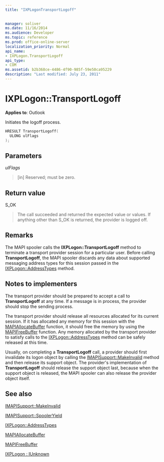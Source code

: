 ```yaml
---
title: "IXPLogonTransportLogoff"
 
 
manager: soliver
ms.date: 11/16/2014
ms.audience: Developer
ms.topic: reference
ms.prod: office-online-server
localization_priority: Normal
api_name:
- IXPLogon.TransportLogoff
api_type:
- COM
ms.assetid: b2b368ce-4486-4f90-985f-59e50ca95229
description: "Last modified: July 23, 2011"
---
```


# IXPLogon::TransportLogoff

  
  
**Applies to**: Outlook 
  
Initiates the logoff process. 
  
```cpp
HRESULT TransportLogoff(
  ULONG ulFlags
);
```

## Parameters

 _ulFlags_
  
> [in] Reserved; must be zero.
    
## Return value

S_OK 
  
> The call succeeded and returned the expected value or values. If anything other than S_OK is returned, the provider is logged off.
    
## Remarks

The MAPI spooler calls the **IXPLogon::TransportLogoff** method to terminate a transport provider session for a particular user. Before calling **TransportLogoff**, the MAPI spooler discards any data about supported messaging address types for this session passed in the [IXPLogon::AddressTypes](ixplogon-addresstypes.md) method. 
  
## Notes to implementers

The transport provider should be prepared to accept a call to **TransportLogoff** at any time. If a message is in process, the provider should stop the sending process. 
  
The transport provider should release all resources allocated for its current session. If it has allocated any memory for this session with the [MAPIAllocateBuffer](mapiallocatebuffer.md) function, it should free the memory by using the [MAPIFreeBuffer](mapifreebuffer.md) function. Any memory allocated by the transport provider to satisfy calls to the [IXPLogon::AddressTypes](ixplogon-addresstypes.md) method can be safely released at this time. 
  
Usually, on completing a **TransportLogoff** call, a provider should first invalidate its logon object by calling the [IMAPISupport::MakeInvalid](imapisupport-makeinvalid.md) method and then release its support object. The provider's implementation of **TransportLogoff** should release the support object last, because when the support object is released, the MAPI spooler can also release the provider object itself. 
  
## See also



[IMAPISupport::MakeInvalid](imapisupport-makeinvalid.md)
  
[IMAPISupport::SpoolerYield](imapisupport-spooleryield.md)
  
[IXPLogon::AddressTypes](ixplogon-addresstypes.md)
  
[MAPIAllocateBuffer](mapiallocatebuffer.md)
  
[MAPIFreeBuffer](mapifreebuffer.md)
  
[IXPLogon : IUnknown](ixplogoniunknown.md)

